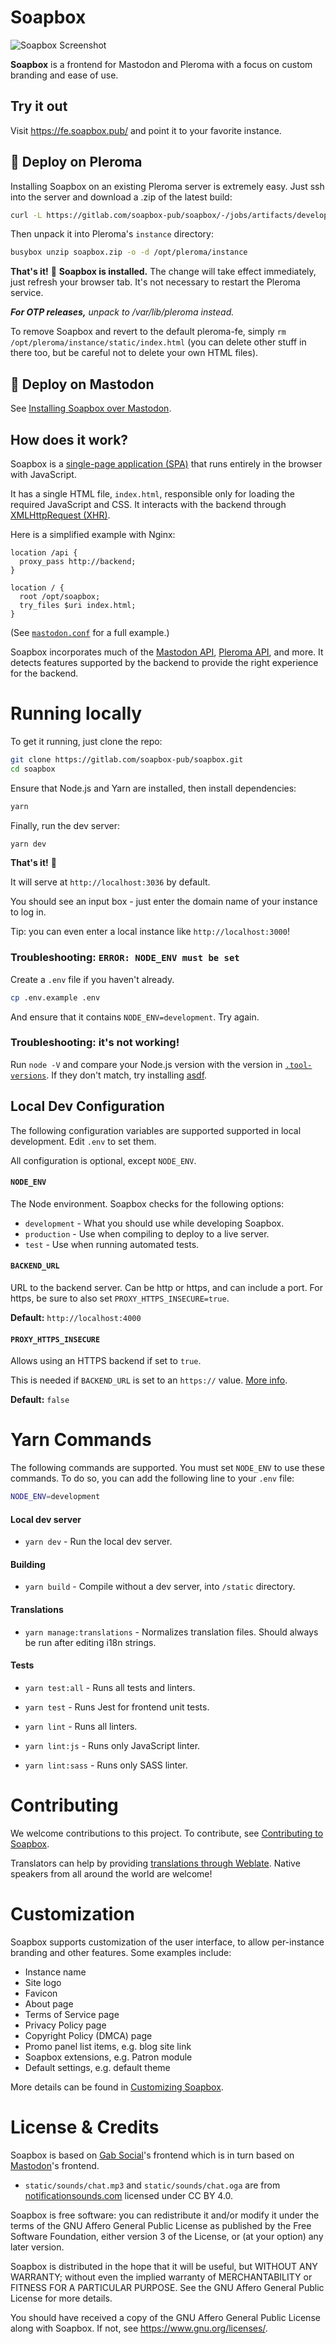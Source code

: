 # Soapbox

![Soapbox Screenshot](soapbox-screenshot.png)

**Soapbox** is a frontend for Mastodon and Pleroma with a focus on custom branding and ease of use.

## Try it out

Visit https://fe.soapbox.pub/ and point it to your favorite instance.

## :rocket: Deploy on Pleroma

Installing Soapbox on an existing Pleroma server is extremely easy.
Just ssh into the server and download a .zip of the latest build:

```sh
curl -L https://gitlab.com/soapbox-pub/soapbox/-/jobs/artifacts/develop/download?job=build-production -o soapbox.zip
```

Then unpack it into Pleroma's `instance` directory:

```sh
busybox unzip soapbox.zip -o -d /opt/pleroma/instance
```

**That's it!** :tada:
**Soapbox is installed.**
The change will take effect immediately, just refresh your browser tab.
It's not necessary to restart the Pleroma service.

**_For OTP releases,_** _unpack to /var/lib/pleroma instead._

To remove Soapbox and revert to the default pleroma-fe, simply `rm /opt/pleroma/instance/static/index.html` (you can delete other stuff in there too, but be careful not to delete your own HTML files).

## :elephant: Deploy on Mastodon

See [Installing Soapbox over Mastodon](https://docs.soapbox.pub/frontend/administration/mastodon/).

## How does it work?

Soapbox is a [single-page application (SPA)](https://en.wikipedia.org/wiki/Single-page_application) that runs entirely in the browser with JavaScript.

It has a single HTML file, `index.html`, responsible only for loading the required JavaScript and CSS.
It interacts with the backend through [XMLHttpRequest (XHR)](https://developer.mozilla.org/en-US/docs/Web/API/XMLHttpRequest).

Here is a simplified example with Nginx:

```nginx
location /api {
  proxy_pass http://backend;
}

location / {
  root /opt/soapbox;
  try_files $uri index.html;
}
```

(See [`mastodon.conf`](https://gitlab.com/soapbox-pub/soapbox/-/blob/develop/installation/mastodon.conf) for a full example.)

Soapbox incorporates much of the [Mastodon API](https://docs.joinmastodon.org/methods/), [Pleroma API](https://api.pleroma.social/), and more.
It detects features supported by the backend to provide the right experience for the backend.

# Running locally

To get it running, just clone the repo:

```sh
git clone https://gitlab.com/soapbox-pub/soapbox.git
cd soapbox
```

Ensure that Node.js and Yarn are installed, then install dependencies:

```sh
yarn
```

Finally, run the dev server:

```sh
yarn dev
```

**That's it!** :tada:

It will serve at `http://localhost:3036` by default.

You should see an input box - just enter the domain name of your instance to log in.

Tip: you can even enter a local instance like `http://localhost:3000`!

### Troubleshooting: `ERROR: NODE_ENV must be set`

Create a `.env` file if you haven't already.

```sh
cp .env.example .env
```

And ensure that it contains `NODE_ENV=development`.
Try again.

### Troubleshooting: it's not working!

Run `node -V` and compare your Node.js version with the version in [`.tool-versions`](https://gitlab.com/soapbox-pub/soapbox/-/blob/develop/.tool-versions).
If they don't match, try installing [asdf](https://asdf-vm.com/).

## Local Dev Configuration

The following configuration variables are supported supported in local development.
Edit `.env` to set them.

All configuration is optional, except `NODE_ENV`.

#### `NODE_ENV`

The Node environment.
Soapbox checks for the following options:

- `development` - What you should use while developing Soapbox.
- `production` - Use when compiling to deploy to a live server.
- `test` - Use when running automated tests.

#### `BACKEND_URL`

URL to the backend server.
Can be http or https, and can include a port.
For https, be sure to also set `PROXY_HTTPS_INSECURE=true`.

**Default:** `http://localhost:4000`

#### `PROXY_HTTPS_INSECURE`

Allows using an HTTPS backend if set to `true`.

This is needed if `BACKEND_URL` is set to an `https://` value.
[More info](https://stackoverflow.com/a/48624590/8811886).

**Default:** `false`

# Yarn Commands

The following commands are supported.
You must set `NODE_ENV` to use these commands.
To do so, you can add the following line to your `.env` file:

```sh
NODE_ENV=development
```

#### Local dev server

- `yarn dev` - Run the local dev server.

#### Building

- `yarn build` - Compile without a dev server, into `/static` directory.

#### Translations

- `yarn manage:translations` - Normalizes translation files. Should always be run after editing i18n strings.

#### Tests

- `yarn test:all` - Runs all tests and linters.

- `yarn test` - Runs Jest for frontend unit tests.

- `yarn lint` - Runs all linters.

- `yarn lint:js` - Runs only JavaScript linter.

- `yarn lint:sass` - Runs only SASS linter.

# Contributing

We welcome contributions to this project.
To contribute, see [Contributing to Soapbox](docs/contributing.md).

Translators can help by providing [translations through Weblate](http://hosted.weblate.org/soapbox-pub/soapbox/).
Native speakers from all around the world are welcome!

# Customization

Soapbox supports customization of the user interface, to allow per-instance branding and other features.
Some examples include:

- Instance name
- Site logo
- Favicon
- About page
- Terms of Service page
- Privacy Policy page
- Copyright Policy (DMCA) page
- Promo panel list items, e.g. blog site link
- Soapbox extensions, e.g. Patron module
- Default settings, e.g. default theme

More details can be found in [Customizing Soapbox](docs/customization.md).

# License & Credits

Soapbox is based on [Gab Social](https://code.gab.com/gab/social/gab-social)'s frontend which is in turn based on [Mastodon](https://github.com/tootsuite/mastodon/)'s frontend.

- `static/sounds/chat.mp3` and `static/sounds/chat.oga` are from [notificationsounds.com](https://notificationsounds.com/notification-sounds/intuition-561) licensed under CC BY 4.0.

Soapbox is free software: you can redistribute it and/or modify
it under the terms of the GNU Affero General Public License as published by
the Free Software Foundation, either version 3 of the License, or
(at your option) any later version.

Soapbox is distributed in the hope that it will be useful,
but WITHOUT ANY WARRANTY; without even the implied warranty of
MERCHANTABILITY or FITNESS FOR A PARTICULAR PURPOSE. See the
GNU Affero General Public License for more details.

You should have received a copy of the GNU Affero General Public License
along with Soapbox. If not, see <https://www.gnu.org/licenses/>.
